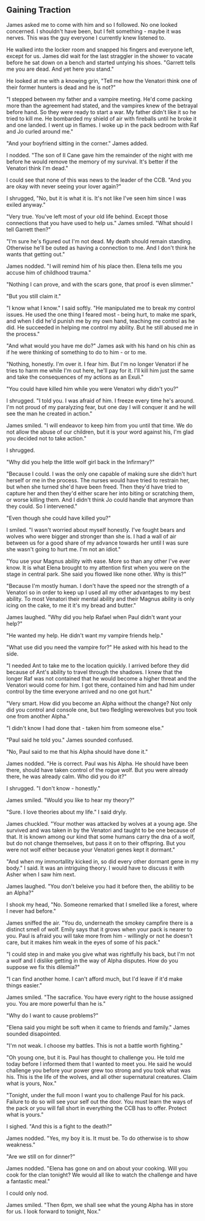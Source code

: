 ## Gaining Traction

James asked me to come with him and so I followed.  No one looked concerned.  I shouldn't have been, but I felt something - maybe it was nerves.  This was the guy everyone I currently knew listened to.  

He walked into the locker room and snapped his fingers and everyone left, except for us.  James did wait for the last straggler in the shower to vacate before he sat down on a bench and started untying his shoes.  "Garrett tells me you are dead.  And yet here you stand."

He looked at me with a knowing grin, "Tell me how the Venatori think one of their former hunters is dead and he is not?"

"I stepped between my father and a vampire meeting.  He'd come packing more than the agreement had stated, and the vampires knew of the betrayal before hand. So they were ready to start a war.  My father didn't like it so he tried to kill me.  He bombarded my shield of air with fireballs until he broke it and one landed.  I went up in flames.  I woke up in the pack bedroom with Raf and Jo curled around me."

"And your boyfriend sitting in the corner."  James added.

I nodded.  "The son of Il Cane gave him the remainder of the night with me before he would remove the memory of my survival.  It's better if the Venatori think I'm dead."

I could see that none of this was news to the leader of the CCB.  "And you are okay with never seeing your lover again?"

I shrugged, "No, but it is what it is.  It's not like I've seen him since I was exiled anyway."

"Very true.  You've left most of your old life behind.  Except those connections that you have used to help us."  James smiled.  "What should I tell Garrett then?"

"I'm sure he's figured out I'm not dead.  My death should remain standing.  Otherwise he'll be outed as having a connection to me.  And I don't think he wants that getting out."

James nodded.  "I will remind him of his place then.  Elena tells me you accuse him of childhood trauma."

"Nothing I can prove, and with the scars gone, that proof is even slimmer."

"But you still claim it."

"I know what I know."  I said softly.  "He manipulated me to break my control issues.  He used the one thing I feared most - being hurt, to make me spark, and when I did he'd punish me by my own hand, teaching me control as he did.  He succeeded in helping me control my ability.  But he still abused me in the process."

"And what would you have me do?"  James ask with his hand on his chin as if he were thinking of something to do to him - or to me.

"Nothing, honestly.  I'm over it.  I fear him.  But I'm no longer Venatori if he tries to harm me while I'm out here, he'll pay for it.  I'll kill him just the same and take the consequences of my actions as an Exuli."

"You could have killed him while you were Venatori why didn't you?"

I shrugged.  "I told you.  I was afraid of him.  I freeze every time he's around.  I'm not proud of my paralyzing fear, but one day I will conquer it and he will see the man he created in action."

James smiled.  "I will endeavor to keep him from you until that time.  We do not allow the abuse of our children, but it is your word against his, I'm glad you decided not to take action."

I shrugged.

"Why did you help the little wolf girl back in the Infirmary?"

"Because I could.  I was the only one capable of making sure she didn't hurt herself or me in the process.  The nurses would have tried to restrain her, but when she turned she'd have been freed.  Then they'd have tried to capture her and then they'd either scare her into biting or scratching them, or worse killing them.  And I didn't think Jo could handle that anymore than they could.  So I intervened."

"Even though she could have killed you?"

I smiled.  "I wasn't worried about myself honestly.  I've fought bears and wolves who were bigger and stronger than she is.  I had a wall of air between us for a good share of my advance towards her until I was sure she wasn't going to hurt me.  I'm not an idiot."

"You use your Magnus ability with ease.  More so than any other I've ever know.  It is what Elena brought to my attention first when you were on the stage in central park.  She said you flowed like none other.  Why is this?"

"Because I'm mostly human.  I don't have the speed nor the strength of a Venatori so in order to keep up I used all my other advantages to my best ability.  To most Venatori their mental ability and their Magnus ability is only icing on the cake, to me it it's my bread and butter."

James laughed.  "Why did you help Rafael when Paul didn't want your help?"

"He wanted my help.  He didn't want my vampire friends help."

"What use did you need the vampire for?"  He asked with his head to the side.

"I needed Ant to take me to the location quickly.  I arrived before they did because of Ant's ability to travel through the shadows.  I knew that the longer Raf was not contained that he would become a higher threat and the Venatori would come for him.  I got there, contained him and had him under control by the time everyone arrived and no one got hurt."

"Very smart.  How did you become an Alpha without the change? Not only did you control and console one, but two fledgling werewolves but you took one from another Alpha."

"I didn't know I had done that - taken him from someone else."

"Paul said he told you."  James sounded confused.

"No, Paul said to me that his Alpha should have done it."

James nodded.  "He is correct.  Paul was his Alpha.  He should have been there, should have taken control of the rogue wolf.  But you were already there, he was already calm.  Who did you do it?"

I shrugged.  "I don't know - honestly."

James smiled.  "Would you like to hear my theory?"

"Sure.  I love theories about my life."  I said dryly.

James chuckled.  "Your mother was attacked by wolves at a young age.  She survived and was taken in by the Venatori and taught to be one because of that.  It is known among our kind that some humans carry the dna of a wolf, but do not change themselves, but pass it on to their offspring.  But you were not wolf either because your Venatori genes kept it dormant."

"And when my immortallity kicked in, so did every other dormant gene in my body."  I said.  It was an intriguing theory. I would have to discuss it with Asher when I saw him  next.

James laughed.  "You don't beleive you had it before then, the abilitiy to be an Alpha?"

I shook my head, "No.  Someone remarked that I smelled like a forest, where I never had before."

James sniffed the air.  "You do, underneath the smokey campfire there is a distinct smell of wolf.  Emily says that it grows when your pack is nearer to you.  Paul is afraid you will take more from him - willingly or not he doesn't care, but it makes him weak in the eyes of some of his pack."

"I could step in and make you give what was rightfully his back, but I'm not a wolf and I dislike getting in the way of Alpha disputes.  How do you suppose we fix this dilemia?"

"I can find another home.  I can't afford much, but I'd leave if it'd make things easier."

James smiled.  "The sacrafice.  You have every right to the house assigned you.  You are more powerful than he is."

"Why do I want to cause problems?"

"Elena said you might be soft when it came to friends and family."  James sounded disapointed.

"I'm not weak.  I choose my battles.  This is not a battle worth fighting."

"Oh young one, but it is.  Paul has thought to challenge you.  He told me today before I informed them that I wanted to meet you.  He said he would challenge you before your power grew too strong and you took what was his.  This is the life of the wolves, and all other supernatural creatures.  Claim what is yours, Nox."

"Tonight, under the full moon I want you to challenge Paul for his pack.  Failure to do so will see your self out the door.  You must learn the ways of the pack or you will fall short in everything the CCB has to offer.  Protect what is yours."

I sighed.  "And this is a fight to the death?"

James nodded.  "Yes, my boy it is.  It must be.  To do otherwise is to show weakness."

"Are we still on for dinner?"

James nodded. "Elena has gone on and on about your cooking.  Will you cook for the clan tonight?  We would all like to watch the challenge and have a fantastic meal."

I could only nod.

James smiled.  "Then 6pm, we shall see what the young Alpha has in store for us.  I look forward to tonight, Nox."





